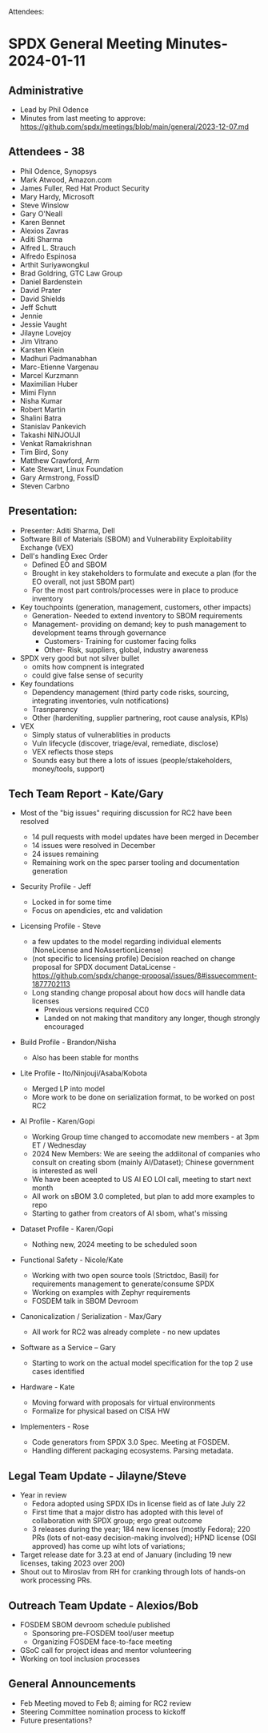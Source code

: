 Attendees:
    
  # SPDX General Meeting Minutes- 2024-01-11
## Administrative
* Lead by Phil Odence
* Minutes from last meeting to approve: https://github.com/spdx/meetings/blob/main/general/2023-12-07.md
 
## Attendees - 38
* Phil Odence, Synopsys
* Mark Atwood, Amazon.com
* James Fuller, Red Hat Product Security
* Mary Hardy, Microsoft
* Steve Winslow
* Gary O'Neall
* Karen Bennet
* Alexios Zavras
* Aditi Sharma
* Alfred L. Strauch
* Alfredo Espinosa
* Arthit Suriyawongkul
* Brad Goldring, GTC Law Group
* Daniel Bardenstein
* David Prater
* David Shields
* Jeff Schutt
* Jennie
* Jessie Vaught
* Jilayne Lovejoy
* Jim Vitrano
* Karsten Klein
* Madhuri Padmanabhan
* Marc-Etienne Vargenau
* Marcel Kurzmann
* Maximilian Huber
* Mimi Flynn
* Nisha Kumar
* Robert Martin
* Shalini Batra
* Stanislav Pankevich
* Takashi NINJOUJI
* Venkat Ramakrishnan
* Tim Bird, Sony
* Matthew Crawford, Arm
* Kate Stewart, Linux Foundation
* Gary Armstrong, FossID
* Steven Carbno
 
## Presentation: 
* Presenter: Aditi Sharma, Dell
* Software Bill of Materials (SBOM) and Vulnerability Exploitability Exchange (VEX)
* Dell's handling Exec Order
  * Defined EO and SBOM
  * Brought in key stakeholders to formulate and execute a plan (for the EO overall, not just SBOM part)
  * For the most part controls/processes were in place to produce inventory
* Key touchpoints (generation, management, customers, other impacts)
  * Generation- Needed to extend inventory to SBOM requirements
  * Management- providing on demand; key to push management to development teams through governance
    * Customers- Training for customer facing folks
    * Other- Risk, suppliers, global, industry awareness
* SPDX very good but not silver bullet
  * omits how compnent is integrated
  * could give false sense of security
* Key foundations
  * Dependency management (third party code risks, sourcing, integrating inventories, vuln notifications)
  * Trasnparency
  * Other (hardeniting, supplier partnering, root cause analysis, KPIs)
* VEX
  * Simply status of vulnerablities in products
  * Vuln lifecycle (discover, triage/eval, remediate, disclose)
  * VEX reflects those steps
  * Sounds easy but there a lots of issues (people/stakeholders, money/tools, support)
 
 
## Tech Team Report - Kate/Gary
* Most of the "big issues" requiring discussion for RC2 have been resolved
  * 14 pull requests with model updates have been merged in December
  * 14 issues were resolved in December
  * 24 issues remaining
  * Remaining work on the spec parser tooling and documentation generation
 
* Security Profile - Jeff
  * Locked in for some time
  * Focus on apendicies, etc and validation
 
* Licensing Profile - Steve
  * a few updates to the model regarding individual elements (NoneLicense and NoAssertionLicense)
  * (not specific to licensing profile) Decision reached on change proposal for SPDX document DataLicense - https://github.com/spdx/change-proposal/issues/8#issuecomment-1877702113
  * Long standing change proposal about how docs will handle data licenses
    * Previous versions required CC0
    * Landed on not making that manditory any longer, though strongly encouraged
 
* Build Profile - Brandon/Nisha
  * Also has been stable for months
 
* Lite Profile - Ito/Ninjouji/Asaba/Kobota
  * Merged LP into model
  * More work to be done on serialization format, to be worked on post RC2
 
* AI Profile -  Karen/Gopi
  * Working Group time changed to accomodate new members - at 3pm ET / Wednesday
  * 2024 New Members:  We are seeing the addiitonal of companies who consult on creating sbom (mainly
 AI/Dataset); Chinese government is interested as well
  * We have been aceepted to US AI EO  LOI call, meeting to start next month
  * All work on sBOM 3.0 completed, but plan to add more examples to repo
  * Starting to gather from creators of AI sbom, what's missing
 
* Dataset Profile - Karen/Gopi 
  * Nothing new, 2024 meeting to be scheduled soon
 
* Functional Safety - Nicole/Kate
  * Working with two open source tools (Strictdoc, Basil) for requirements management to generate/consume SPDX
  * Working on examples with Zephyr requirements
  * FOSDEM talk in SBOM Devroom 
 
* Canonicalization / Serialization - Max/Gary
  * All work for RC2 was already complete - no new updates
 
* Software as a Service – Gary
  * Starting to work on the actual model specification for the top 2 use cases identified
 
* Hardware - Kate
  * Moving forward with proposals for virtual environments
  * Formalize for physical based on CISA HW
 
* Implementers - Rose
  * Code generators from SPDX 3.0 Spec.   Meeting at FOSDEM.
  * Handling different packaging ecosystems.  Parsing metadata. 
 
## Legal Team Update - Jilayne/Steve
* Year in review
  * Fedora adopted using SPDX IDs in license field as of late July 22
  * First time that a major distro has adopted with this level of collaboration with SPDX group; ergo great outcome
  * 3 releases during the year; 184 new licenses (mostly Fedora); 220 PRs (lots of not-easy decision-making involved); HPND license (OSI approved) has come up wiht lots of variations;
* Target release date for 3.23 at end of January (including 19 new licenses, taking 2023 over 200)
* Shout out to Miroslav from RH for cranking through lots of hands-on work processing PRs.

## Outreach Team Update - Alexios/Bob
* FOSDEM SBOM devroom schedule published
  * Sponsoring pre-FOSDEM tool/user meetup
  * Organizing FOSDEM face-to-face meeting
* GSoC call for project ideas and mentor volunteering
* Working on tool inclusion processes
 
## General Announcements
* Feb Meeting moved to Feb 8; aiming for RC2 review
* Steering Committee nomination process to kickoff
* Future presentations?
